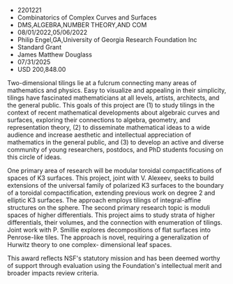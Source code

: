 
* 2201221
* Combinatorics of Complex Curves and Surfaces
* DMS,ALGEBRA,NUMBER THEORY,AND COM
* 08/01/2022,05/06/2022
* Philip Engel,GA,University of Georgia Research Foundation Inc
* Standard Grant
* James Matthew Douglass
* 07/31/2025
* USD 200,848.00

Two-dimensional tilings lie at a fulcrum connecting many areas of mathematics
and physics. Easy to visualize and appealing in their simplicity, tilings have
fascinated mathematicians at all levels, artists, architects, and the general
public. This goals of this project are (1) to study tilings in the context of
recent mathematical developments about algebraic curves and surfaces, exploring
their connections to algebra, geometry, and representation theory, (2) to
disseminate mathematical ideas to a wide audience and increase aesthetic and
intellectual appreciation of mathematics in the general public, and (3) to
develop an active and diverse community of young researchers, postdocs, and PhD
students focusing on this circle of ideas.

One primary area of research will be modular toroidal compactifications of
spaces of K3 surfaces. This project, joint with V. Alexeev, seeks to build
extensions of the universal family of polarized K3 surfaces to the boundary of a
toroidal compactification, extending previous work on degree 2 and elliptic K3
surfaces. The approach employs tilings of integral-affine structures on the
sphere. The second primary research topic is moduli spaces of higher
differentials. This project aims to study strata of higher differentials, their
volumes, and the connection with enumeration of tilings. Joint work with P.
Smillie explores decompositions of flat surfaces into Penrose-like tiles. The
approach is novel, requiring a generalization of Hurwitz theory to one complex-
dimensional leaf spaces.

This award reflects NSF's statutory mission and has been deemed worthy of
support through evaluation using the Foundation's intellectual merit and broader
impacts review criteria.
